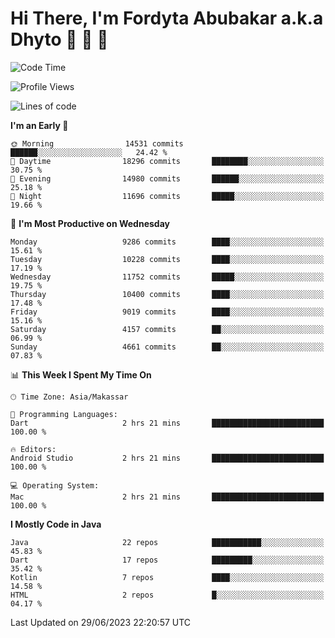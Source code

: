 # Hi There, I'm Fordyta Abubakar a.k.a Dhyto 👋 👋 👋 

<!--
**DhytoDev/dhytodev** is a ✨ _special_ ✨ repository because its `README.md` (this file) appears on your GitHub profile.

Here are some ideas to get you started:

- 🔭 I’m currently working on ...
- 🌱 I’m currently learning ...
- 👯 I’m looking to collaborate on ...
- 🤔 I’m looking for help with ...
- 💬 Ask me about ...
- 📫 How to reach me: ...
- 😄 Pronouns: ...
- ⚡ Fun fact: ...
-->

<!--START_SECTION:waka-->
![Code Time](http://img.shields.io/badge/Code%20Time-1%2C948%20hrs%2040%20mins-blue)

![Profile Views](http://img.shields.io/badge/Profile%20Views-0-blue)

![Lines of code](https://img.shields.io/badge/From%20Hello%20World%20I%27ve%20Written-7.4%20million%20lines%20of%20code-blue)

**I'm an Early 🐤** 

```text
🌞 Morning                14531 commits       ██████░░░░░░░░░░░░░░░░░░░   24.42 % 
🌆 Daytime                18296 commits       ████████░░░░░░░░░░░░░░░░░   30.75 % 
🌃 Evening                14980 commits       ██████░░░░░░░░░░░░░░░░░░░   25.18 % 
🌙 Night                  11696 commits       █████░░░░░░░░░░░░░░░░░░░░   19.66 % 
```
📅 **I'm Most Productive on Wednesday** 

```text
Monday                   9286 commits        ████░░░░░░░░░░░░░░░░░░░░░   15.61 % 
Tuesday                  10228 commits       ████░░░░░░░░░░░░░░░░░░░░░   17.19 % 
Wednesday                11752 commits       █████░░░░░░░░░░░░░░░░░░░░   19.75 % 
Thursday                 10400 commits       ████░░░░░░░░░░░░░░░░░░░░░   17.48 % 
Friday                   9019 commits        ████░░░░░░░░░░░░░░░░░░░░░   15.16 % 
Saturday                 4157 commits        ██░░░░░░░░░░░░░░░░░░░░░░░   06.99 % 
Sunday                   4661 commits        ██░░░░░░░░░░░░░░░░░░░░░░░   07.83 % 
```


📊 **This Week I Spent My Time On** 

```text
🕑︎ Time Zone: Asia/Makassar

💬 Programming Languages: 
Dart                     2 hrs 21 mins       █████████████████████████   100.00 % 

🔥 Editors: 
Android Studio           2 hrs 21 mins       █████████████████████████   100.00 % 

💻 Operating System: 
Mac                      2 hrs 21 mins       █████████████████████████   100.00 % 
```

**I Mostly Code in Java** 

```text
Java                     22 repos            ███████████░░░░░░░░░░░░░░   45.83 % 
Dart                     17 repos            █████████░░░░░░░░░░░░░░░░   35.42 % 
Kotlin                   7 repos             ████░░░░░░░░░░░░░░░░░░░░░   14.58 % 
HTML                     2 repos             █░░░░░░░░░░░░░░░░░░░░░░░░   04.17 % 
```




 Last Updated on 29/06/2023 22:20:57 UTC
<!--END_SECTION:waka-->
